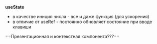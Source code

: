 **useState**
- в качестве иницил числа - все и даже функция (для ускорения)
- в отличие от useRef - постоянно обновляет состояние при вводе клавиши

==Презентационная и контекстная компонента???==
